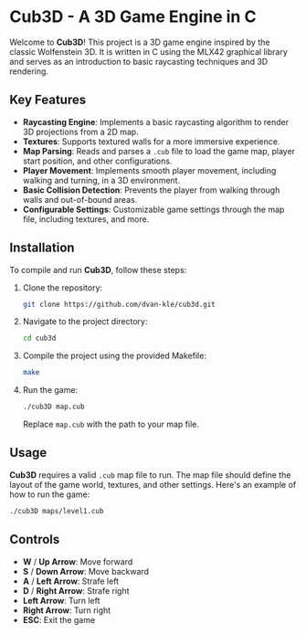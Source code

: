 # Cub3D - A 3D Game Engine in C

Welcome to **Cub3D**! This project is a 3D game engine inspired by the classic Wolfenstein 3D. It is written in C using the MLX42 graphical library and serves as an introduction to basic raycasting techniques and 3D rendering.

## Key Features

- **Raycasting Engine**: Implements a basic raycasting algorithm to render 3D projections from a 2D map.
- **Textures**: Supports textured walls for a more immersive experience.
- **Map Parsing**: Reads and parses a `.cub` file to load the game map, player start position, and other configurations.
- **Player Movement**: Implements smooth player movement, including walking and turning, in a 3D environment.
- **Basic Collision Detection**: Prevents the player from walking through walls and out-of-bound areas.
- **Configurable Settings**: Customizable game settings through the map file, including textures, and more.

## Installation

To compile and run **Cub3D**, follow these steps:

1. Clone the repository:
    ```bash
    git clone https://github.com/dvan-kle/cub3d.git
    ```

2. Navigate to the project directory:
    ```bash
    cd cub3d
    ```

3. Compile the project using the provided Makefile:
    ```bash
    make
    ```

4. Run the game:
    ```bash
    ./cub3D map.cub
    ```

   Replace `map.cub` with the path to your map file.

## Usage

**Cub3D** requires a valid `.cub` map file to run. The map file should define the layout of the game world, textures, and other settings. Here's an example of how to run the game:

```bash
./cub3D maps/level1.cub
```

## Controls

- **W** / **Up Arrow**: Move forward
- **S** / **Down Arrow**: Move backward
- **A** / **Left Arrow**: Strafe left
- **D** / **Right Arrow**: Strafe right
- **Left Arrow**: Turn left
- **Right Arrow**: Turn right
- **ESC**: Exit the game

